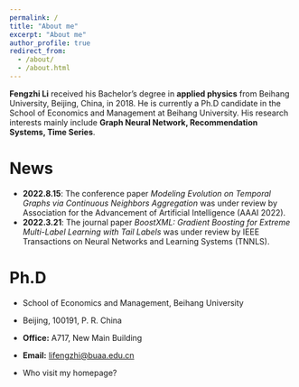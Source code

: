 ```yaml
---
permalink: /
title: "About me"
excerpt: "About me"
author_profile: true
redirect_from: 
  - /about/
  - /about.html
---
```


**Fengzhi Li** received his Bachelor’s degree in **applied physics** from Beihang University, Beijing, China, in 2018. He is currently a Ph.D candidate in the School of Economics and Management at Beihang University. His research interests mainly include **Graph Neural Network, Recommendation Systems, Time Series**.

News
======
+ **2022.8.15**: The conference paper *Modeling Evolution on Temporal Graphs via Continuous Neighbors Aggregation* was under review by Association for the Advancement of Artificial Intelligence (AAAI 2022). 
+ **2022.3.21**: The journal paper *BoostXML: Gradient Boosting for Extreme Multi-Label Learning with Tail Labels* was under review by IEEE Transactions on Neural Networks and Learning Systems (TNNLS).

Ph.D
======
+ School of Economics and Management, Beihang University

+ Beijing, 100191, P. R. China

+ **Office:** A717, New Main Building

+ **Email:** lifengzhi@buaa.edu.cn

+ Who visit my homepage?
<script type='text/javascript' id='clustrmaps' src='//cdn.clustrmaps.com/map_v2.js?cl=ffffff&w=a&t=n&d=-CZQr1rFAIKFwwtyZcqtTDqmbLyJc4XwkRuZ8MWil_g'></script>
